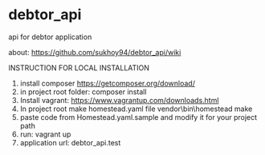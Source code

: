 # debtor_api
api for debtor application

about: https://github.com/sukhoy94/debtor_api/wiki

INSTRUCTION FOR LOCAL INSTALLATION

1. install composer https://getcomposer.org/download/
2. in project root folder: composer install
3. Install vagrant: https://www.vagrantup.com/downloads.html
4. In project root make homestead.yaml file 
vendor\bin\homestead make
5. paste code from Homestead.yaml.sample and modify it for your project path 
6. run: vagrant up
7. application url: debtor_api.test
